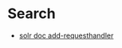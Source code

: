 # Search

- [solr doc add-requesthandler](https://solr.apache.org/guide/8_3/config-api.html#examples-of-handler-and-component-commands)
